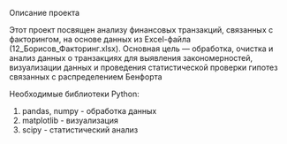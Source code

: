 Описание проекта

Этот проект посвящен анализу финансовых транзакций, связанных с факторингом, на основе данных из Excel-файла (12_Борисов_Факторинг.xlsx). Основная цель — обработка, очистка и анализ данных о транзакциях для выявления закономерностей, визуализации данных и проведения статистической проверки гипотез связанных с распределением Бенфорта

Необходимые библиотеки Python:
1) pandas, numpy - обработка данных
2) matplotlib - визуализация 
4) scipy - статистический анализ
